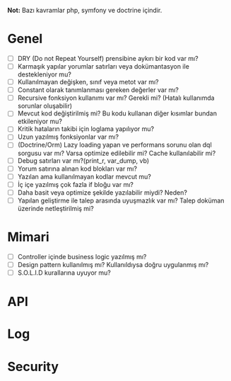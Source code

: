 **Not:** Bazı kavramlar php, symfony ve doctrine içindir.

# Genel
- [ ] DRY (Do not Repeat Yourself) prensibine aykırı bir kod var mı?
- [ ] Karmaşık yapılar yorumlar satırları veya dokümantasyon ile destekleniyor mu?
- [ ] Kullanılmayan değişken, sınıf veya metot var mı?
- [ ] Constant olarak tanımlanması gereken değerler var mı?
- [ ] Recursive fonksiyon kullanımı var mı? Gerekli mi? (Hatalı kullanımda sorunlar oluşabilir)
- [ ] Mevcut kod değiştirilmiş mi? Bu kodu kullanan diğer kısımlar bundan etkileniyor mu?
- [ ] Kritik hataların takibi için loglama yapılıyor mu?
- [ ] Uzun yazılmış fonksiyonlar var mı?
- [ ] (Doctrine/Orm) Lazy loading yapan ve performans sorunu olan dql sorgusu var mı? Varsa optimize edilebilir mi? Cache kullanılabilir mi?
- [ ] Debug satırları var mı?(print_r, var_dump, vb)
- [ ] Yorum satırına alınan kod blokları var mı?
- [ ] Yazılan ama kullanılmayan kodlar mevcut mu?
- [ ] İç içe yazılmış çok fazla if bloğu var mı?
- [ ] Daha basit veya optimize şekilde yazılabilir miydi? Neden?
- [ ] Yapılan geliştirme ile talep arasında uyuşmazlık var mı? Talep doküman üzerinde netleştirilmiş mi?

# Mimari
- [ ] Controller içinde business logic yazılmış mı?
- [ ] Design pattern kullanılmış mı? Kullanıldıysa doğru uygulanmış mı?
- [ ] S.O.L.I.D kurallarına uyuyor mu?

# API

# Log

# Security

